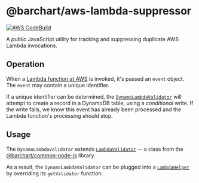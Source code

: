 # @barchart/aws-lambda-suppressor

[![AWS CodeBuild](https://codebuild.us-east-1.amazonaws.com/badges?uuid=eyJlbmNyeXB0ZWREYXRhIjoiQnhYblNFR25BSGFCbjUxZVBwWUhIQUFuSVJCcEkvN1BsYWlzUTZQZWhSM2F4RUsyN3pHZEpuQWZpTVAwd3RlRkpKMWQzQVU5RXYxb2hPaHloeGtGUEg4PSIsIml2UGFyYW1ldGVyU3BlYyI6ImdlTjU5Ujk5L1lyeXVLdTUiLCJtYXRlcmlhbFNldFNlcmlhbCI6MX0%3D&branch=master)](https://github.com/barchart/aws-lambda-suppressor)

A *public* JavaScript utility for tracking and suppressing duplicate AWS Lambda invocations.

## Operation

When a [Lambda function at AWS](https://aws.amazon.com/lambda/) is invoked, it's passed an `event` object. The ```event``` may contain a unique identifier.

If a unique identifier can be determined, the [```DynamoLambdaValidator```](https://github.com/barchart/aws-lambda-suppressor/blob/master/lib/dynamo/DynamoLambdaValidator.js) will attempt to create a record in a DynamoDB table, using a _conditional_ write. If the write fails, we know this event has already been processed and the Lambda function's processing should stop.

## Usage

The ```DynamoLambdaValidator``` extends [```LambdaValidator```](https://github.com/barchart/barchart-common-node-js/blob/master/aws/lambda/LambdaValidator.js) -- a class from the [@barchart/common-node-js](https://github.com/barchart/common-node-js) library.

As a result, the ```DynamoLambdaValidator``` can be plugged into a [```LambdaHelper```](https://github.com/barchart/common-node-js/blob/master/aws/lambda/LambdaHelper.js) by overriding its ```getValidator``` function.
